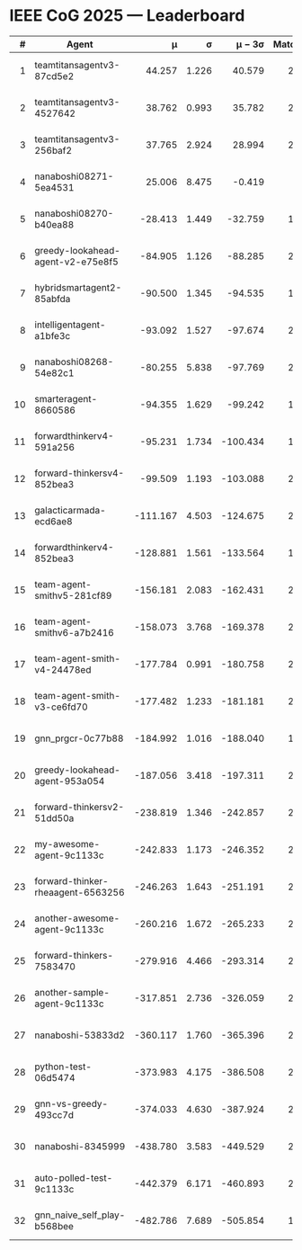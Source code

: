 # IEEE CoG 2025 — Leaderboard

| # | Agent | μ | σ | μ − 3σ | Matches | Updated |
|---:|---|---:|---:|---:|---:|---|
| 1 | teamtitansagentv3-87cd5e2 | 44.257 | 1.226 | 40.579 | 2440 | 2025-08-27 15:16 |
| 2 | teamtitansagentv3-4527642 | 38.762 | 0.993 | 35.782 | 2280 | 2025-08-27 15:16 |
| 3 | teamtitansagentv3-256baf2 | 37.765 | 2.924 | 28.994 | 2340 | 2025-08-27 15:16 |
| 4 | nanaboshi08271-5ea4531 | 25.006 | 8.475 | -0.419 | 700 | 2025-08-27 15:16 |
| 5 | nanaboshi08270-b40ea88 | -28.413 | 1.449 | -32.759 | 1278 | 2025-08-27 15:16 |
| 6 | greedy-lookahead-agent-v2-e75e8f5 | -84.905 | 1.126 | -88.285 | 2058 | 2025-08-27 15:16 |
| 7 | hybridsmartagent2-85abfda | -90.500 | 1.345 | -94.535 | 1896 | 2025-08-27 15:16 |
| 8 | intelligentagent-a1bfe3c | -93.092 | 1.527 | -97.674 | 2176 | 2025-08-27 15:16 |
| 9 | nanaboshi08268-54e82c1 | -80.255 | 5.838 | -97.769 | 2138 | 2025-08-27 15:16 |
| 10 | smarteragent-8660586 | -94.355 | 1.629 | -99.242 | 1964 | 2025-08-27 15:16 |
| 11 | forwardthinkerv4-591a256 | -95.231 | 1.734 | -100.434 | 1947 | 2025-08-27 15:16 |
| 12 | forward-thinkersv4-852bea3 | -99.509 | 1.193 | -103.088 | 2104 | 2025-08-27 15:16 |
| 13 | galacticarmada-ecd6ae8 | -111.167 | 4.503 | -124.675 | 2220 | 2025-08-27 15:16 |
| 14 | forwardthinkerv4-852bea3 | -128.881 | 1.561 | -133.564 | 1835 | 2025-08-27 15:16 |
| 15 | team-agent-smithv5-281cf89 | -156.181 | 2.083 | -162.431 | 2400 | 2025-08-27 15:16 |
| 16 | team-agent-smithv6-a7b2416 | -158.073 | 3.768 | -169.378 | 2820 | 2025-08-27 15:16 |
| 17 | team-agent-smith-v4-24478ed | -177.784 | 0.991 | -180.758 | 2400 | 2025-08-27 15:16 |
| 18 | team-agent-smith-v3-ce6fd70 | -177.482 | 1.233 | -181.181 | 2380 | 2025-08-27 15:16 |
| 19 | gnn_prgcr-0c77b88 | -184.992 | 1.016 | -188.040 | 1900 | 2025-08-27 15:16 |
| 20 | greedy-lookahead-agent-953a054 | -187.056 | 3.418 | -197.311 | 2278 | 2025-08-27 15:16 |
| 21 | forward-thinkersv2-51dd50a | -238.819 | 1.346 | -242.857 | 2666 | 2025-08-27 15:16 |
| 22 | my-awesome-agent-9c1133c | -242.833 | 1.173 | -246.352 | 2960 | 2025-08-27 15:16 |
| 23 | forward-thinker-rheaagent-6563256 | -246.263 | 1.643 | -251.191 | 2586 | 2025-08-27 15:16 |
| 24 | another-awesome-agent-9c1133c | -260.216 | 1.672 | -265.233 | 2580 | 2025-08-27 15:16 |
| 25 | forward-thinkers-7583470 | -279.916 | 4.466 | -293.314 | 2460 | 2025-08-27 15:16 |
| 26 | another-sample-agent-9c1133c | -317.851 | 2.736 | -326.059 | 2560 | 2025-08-27 15:16 |
| 27 | nanaboshi-53833d2 | -360.117 | 1.760 | -365.396 | 2060 | 2025-08-27 15:16 |
| 28 | python-test-06d5474 | -373.983 | 4.175 | -386.508 | 2030 | 2025-08-27 15:16 |
| 29 | gnn-vs-greedy-493cc7d | -374.033 | 4.630 | -387.924 | 2220 | 2025-08-27 15:16 |
| 30 | nanaboshi-8345999 | -438.780 | 3.583 | -449.529 | 2250 | 2025-08-27 15:16 |
| 31 | auto-polled-test-9c1133c | -442.379 | 6.171 | -460.893 | 2100 | 2025-08-27 15:16 |
| 32 | gnn_naive_self_play-b568bee | -482.786 | 7.689 | -505.854 | 1760 | 2025-08-27 15:16 |
